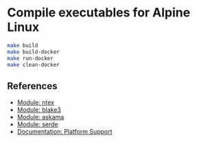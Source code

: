 # Compile executables for Alpine Linux

```bash
make build
make build-docker
make run-docker
make clean-docker
```

## References

* [Module: ntex](https://crates.io/crates/ntex)
* [Module: blake3](https://crates.io/crates/blake3)
* [Module: askama](https://crates.io/crates/askama)
* [Module: serde](https://crates.io/crates/serde)
* [Documentation: Platform Support](https://doc.rust-lang.org/rustc/platform-support.html)
